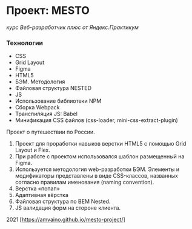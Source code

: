 # Проект: MESTO

_курс Веб-разработчик плюс от Яндекс.Практикум_

### Технологии

-   CSS
-   Grid Layout
-   Figma
-   HTML5
-   БЭМ. Методология
-   Файловая структура NESTED
-   JS
-   Использование библиотеки NPM
-   Сборка Webpack
-   Транспиляция JS: Babel
-   Минификация CSS файлов (css-loader, mini-css-extract-plugin)

Проект о путешествии по России.

1. Проект для проработки навыков верстки HTML5 с помощью Grid Layout и Flex.
2. При работе с проектом использовался шаблон размещенный на Figma.
3. Используется методология web-разработки БЭМ. Элементы и модификаторы представлены в виде CSS-классов, названных согласно правилам именования (naming convention).
4. Верстка «попап»
5. Адаптивная вёрстка
6. Файловая структура по BEM Nested.
7. JS валидация форм на стороне клиента.

2021 [https://amvaino.github.io/mesto-project/]
